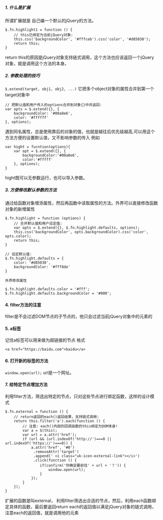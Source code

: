 ##### 1. 什么是扩展
所谓扩展就是 自己编一个默认的jQuery的方法。
```
$.fn.highlight1 = function () {
    // this已绑定为当前jQuery对象:
    this.css('backgroundColor', '#fffceb').css('color', '#d85030');
    return this;
}
```
return this的原因是jQuery对象支持链式调用，这个方法也应该返回一个jQuery对象，就是调用这个方法的本身。
##### 2. 参数处理的技巧
```$.extend(target, obj1, obj2, ...)```
它把多个object对象的属性合并到第一个target对象中
```
// 把默认值和用户传入的options合并到对象{}中并返回:
var opts = $.extend({}, {
    backgroundColor: '#00a8e6',
    color: '#ffffff'
}, options);
```
遇到同名属性，总是使用靠后的对象的值，也就是越往后优先级越高,可以用这个方法方便的设置默认值，又不影响参数的传入
例如
```
var hight = fucntion(options){
    var opt = $.extend({}, {
        backgroundColor:'#00a8e6',
        color:'#fffff'
    }, options);
}
```
hight既可以无参数运行，也可以导入参数。
##### 3. 方便修改默认参数的方法
通过给函数对象增添属性，然后再函数中读取属性的方法。外界可以直接修改函数对象的新增属性
```
$.fn.highlight = function (options) {
    // 合并默认值和用户设定值:
    var opts = $.extend({}, $.fn.highlight.defaults, options);
    this.css('backgroundColor', opts.backgroundColor).css('color', opts.color);
    return this;
}

// 设定默认值:
$.fn.highlight.defaults = {
    color: '#d85030',
    backgroundColor: '#fff8de'
}
```

    外界修改属性
```
$.fn.highlight.defaults.color = '#fff';
$.fn.highlight.defaults.backgroundColor = '#000';
```


#### 4. filter方法的注意
filter是不会过滤DOM节点的子节点的，他只会过滤当前jQuery对象中的元素的

#### 5. a标签
记住a标签可以用来做为超链接的节点
格式
```
<a href="https://baidu.com">baidu</a>
```
#### 6. 打开新的标签的方法
``` window.open(url); ```
url是一个网址。

#### 7. 给特定节点增加方法
利用filter方法，筛选出特定的节点，只对这些节点进行绑定函数，这样的设计模式
```
$.fn.external = function () {
    // return返回的each()返回结果，支持链式调用:
    return this.filter('a').each(function () {
        // 注意: each()内部的回调函数的this绑定为DOM本身!
        var a = $(this);
        var url = a.attr('href');
        if (url && (url.indexOf('http://')===0 || url.indexOf('https://')===0)) {
            a.attr('href', '#0')
             .removeAttr('target')
             .append(' <i class="uk-icon-external-link"></i>')
             .click(function () {
                if(confirm('你确定要前往' + url + '？')) {
                    window.open(url);
                }
            });
        }
    });
}
```
扩展的函数是叫external， 利用filter筛选出合适的节点，然后，利用each函数绑定具体的函数，最后要返回return each的返回值以满足jQuery对象的链式调用，注意each的返回值，就是调用他的元素